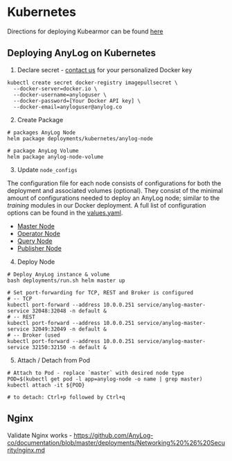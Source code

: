 # Kubernetes 

Directions for deploying Kubearmor can be found [here](../../support-tools/kubearmor/README.md)

## Deploying AnyLog on Kubernetes 
1. Declare secret - [contact us](mailto:info@anylog.co) for your personalized Docker key 
```shell
kubectl create secret docker-registry imagepullsecret \
  --docker-server=docker.io \
  --docker-username=anyloguser \
  --docker-password=[Your Docker API key] \
  --docker-email=anyloguser@anylog.co
```

2. Create Package 
```shell
# packages AnyLog Node 
helm package deployments/kubernetes/anylog-node

# package AnyLog Volume
helm package anylog-node-volume 
```

3. Update `node_configs`

The configuration file for each node consists of configurations for both the deployment and  associated volumes (optional). 
They consist of the minimal amount of configurations needed to deploy an AnyLog node; similar  to the _training_ modules 
in our Docker deployment. A full list of configuration options can be found in the [values.yaml](../installations/kubernetes/anylog-node/values.yaml).

* [Master Node](../installations/kubernetes/configs/anylog_master.yaml)
* [Operator Node](../installations/kubernetes/configs/anylog_master.yaml)
* [Query Node](../installations/kubernetes/configs/anylog_master.yaml)
* [Publisher Node](../installations/kubernetes/configs/anylog_master.yaml)
 

4. Deploy Node 
```shell
# Deploy AnyLog instance & volume
bash deployments/run.sh helm master up

# Set port-forwarding for TCP, REST and Broker is configured
# -- TCP
kubectl port-forward --address 10.0.0.251 service/anylog-master-service 32048:32048 -n default &
# -- REST 
kubectl port-forward --address 10.0.0.251 service/anylog-master-service 32049:32049 -n default &
# -- Broker (used 
kubectl port-forward --address 10.0.0.251 service/anylog-master-service 32150:32150 -n default & 
```

5. Attach / Detach from Pod 
```shell
# Attach to Pod - replace `master` with desired node type 
POD=$(kubectl get pod -l app=anylog-node -o name | grep master)
kubectl attach -it ${POD}

# to detach: Ctrl+p followed by Ctrl+q
```


## Nginx
Validate Nginx works - https://github.com/AnyLog-co/documentation/blob/master/deployments/Networking%20%26%20Security/nginx.md
